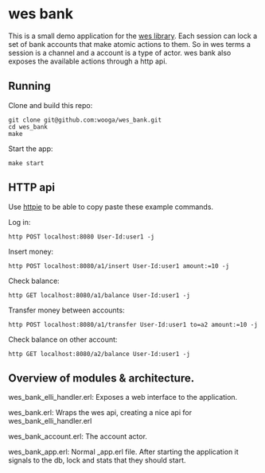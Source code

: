 # wes bank
This is a small demo application for the [wes library](https://github.com/wooga/wes).
Each session can lock a set of bank accounts that make atomic actions to them.
So in wes terms a session is a channel and a account is a type of actor.
wes bank also exposes the available actions through a http api.

## Running
Clone and build this repo:

    git clone git@github.com:wooga/wes_bank.git
    cd wes_bank
    make

Start the app:

    make start

## HTTP api
Use [httpie](https://github.com/jkbr/httpie#installation) to be able to
copy paste these example commands.

Log in:

    http POST localhost:8080 User-Id:user1 -j

Insert money:

    http POST localhost:8080/a1/insert User-Id:user1 amount:=10 -j

Check balance:

    http GET localhost:8080/a1/balance User-Id:user1 -j

Transfer money between accounts:

    http POST localhost:8080/a1/transfer User-Id:user1 to=a2 amount:=10 -j

Check balance on other account:

    http GET localhost:8080/a2/balance User-Id:user1 -j

## Overview of modules & architecture.

wes_bank_elli_handler.erl: Exposes a web interface to the application.

wes_bank.erl: Wraps the wes api, creating a nice api for wes_bank_elli_handler.erl

wes_bank_account.erl: The account actor.

wes_bank_app.erl: Normal _app.erl file. After starting the application it signals
to the db, lock and stats that they should start.
